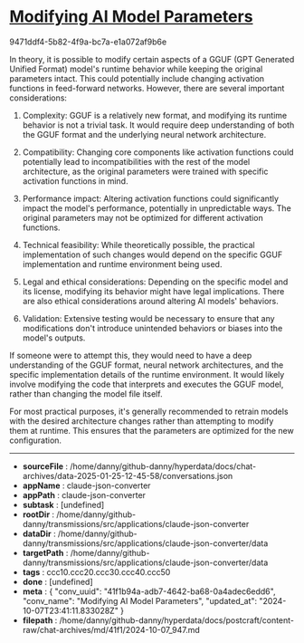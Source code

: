 # [Modifying AI Model Parameters](https://claude.ai/chat/41f1b94a-adb7-4642-ba68-0a4adec6edd6)

9471ddf4-5b82-4f9a-bc7a-e1a072af9b6e

 In theory, it is possible to modify certain aspects of a GGUF (GPT Generated Unified Format) model's runtime behavior while keeping the original parameters intact. This could potentially include changing activation functions in feed-forward networks. However, there are several important considerations:

1. Complexity: GGUF is a relatively new format, and modifying its runtime behavior is not a trivial task. It would require deep understanding of both the GGUF format and the underlying neural network architecture.

2. Compatibility: Changing core components like activation functions could potentially lead to incompatibilities with the rest of the model architecture, as the original parameters were trained with specific activation functions in mind.

3. Performance impact: Altering activation functions could significantly impact the model's performance, potentially in unpredictable ways. The original parameters may not be optimized for different activation functions.

4. Technical feasibility: While theoretically possible, the practical implementation of such changes would depend on the specific GGUF implementation and runtime environment being used.

5. Legal and ethical considerations: Depending on the specific model and its license, modifying its behavior might have legal implications. There are also ethical considerations around altering AI models' behaviors.

6. Validation: Extensive testing would be necessary to ensure that any modifications don't introduce unintended behaviors or biases into the model's outputs.

If someone were to attempt this, they would need to have a deep understanding of the GGUF format, neural network architectures, and the specific implementation details of the runtime environment. It would likely involve modifying the code that interprets and executes the GGUF model, rather than changing the model file itself.

For most practical purposes, it's generally recommended to retrain models with the desired architecture changes rather than attempting to modify them at runtime. This ensures that the parameters are optimized for the new configuration.

---

* **sourceFile** : /home/danny/github-danny/hyperdata/docs/chat-archives/data-2025-01-25-12-45-58/conversations.json
* **appName** : claude-json-converter
* **appPath** : claude-json-converter
* **subtask** : [undefined]
* **rootDir** : /home/danny/github-danny/transmissions/src/applications/claude-json-converter
* **dataDir** : /home/danny/github-danny/transmissions/src/applications/claude-json-converter/data
* **targetPath** : /home/danny/github-danny/transmissions/src/applications/claude-json-converter/data
* **tags** : ccc10.ccc20.ccc30.ccc40.ccc50
* **done** : [undefined]
* **meta** : {
  "conv_uuid": "41f1b94a-adb7-4642-ba68-0a4adec6edd6",
  "conv_name": "Modifying AI Model Parameters",
  "updated_at": "2024-10-07T23:41:11.833028Z"
}
* **filepath** : /home/danny/github-danny/hyperdata/docs/postcraft/content-raw/chat-archives/md/41f1/2024-10-07_947.md